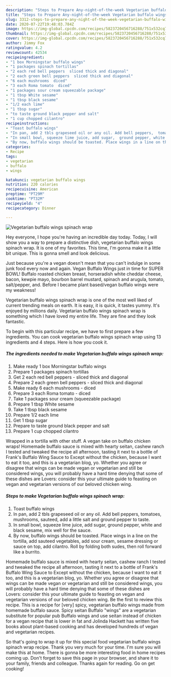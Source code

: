 ```yaml
---
description: "Steps to Prepare Any-night-of-the-week Vegetarian buffalo wings spinach wrap"
title: "Steps to Prepare Any-night-of-the-week Vegetarian buffalo wings spinach wrap"
slug: 3312-steps-to-prepare-any-night-of-the-week-vegetarian-buffalo-wings-spinach-wrap
date: 2020-07-22T19:48:03.784Z
image: https://img-global.cpcdn.com/recipes/5823720456716288/751x532cq70/vegetarian-buffalo-wings-spinach-wrap-recipe-main-photo.jpg
thumbnail: https://img-global.cpcdn.com/recipes/5823720456716288/751x532cq70/vegetarian-buffalo-wings-spinach-wrap-recipe-main-photo.jpg
cover: https://img-global.cpcdn.com/recipes/5823720456716288/751x532cq70/vegetarian-buffalo-wings-spinach-wrap-recipe-main-photo.jpg
author: Jimmy Fox
ratingvalue: 4.2
reviewcount: 42534
recipeingredient:
- "1 box Morningstar buffalo wings"
- "1 packages spinach tortillas"
- "2 each red bell peppers  sliced thick and diagonal"
- "2 each green bell peppers  sliced thick and diagonal"
- "6 each mushrooms  diced"
- "3 each Roma tomato  diced"
- "1 packages sour cream squeezable package"
- "1 tbsp White sesame"
- "1 tbsp black sesame"
- "1/2 each lime"
- "1 tbsp sugar"
- "to taste ground black pepper and salt"
- "1 cup chopped cilantro"
recipeinstructions:
- "Toast buffalo wings"
- "In pan, add 2 tbls grapeseed oil or any oil. Add bell peppers,  tomatoes,  mushrooms,  sauteed, add a little salt and ground pepper  to taste."
- "In small bowl, squeeze lime juice, add sugar,  ground pepper, white and black sesame, mix well for the sauce."
- "By now, buffalo wings should be toasted. Place wings in a line on the tortilla,  add sauteed vegetables, add sour cream, sesame  dressing or sauce on top, add cilantro.  Roll by folding both sudes, then roll forward like a burrito."
categories:
- Recipe
tags:
- vegetarian
- buffalo
- wings

katakunci: vegetarian buffalo wings 
nutrition: 220 calories
recipecuisine: American
preptime: "PT29M"
cooktime: "PT32M"
recipeyield: "4"
recipecategory: Dinner

---
```



![Vegetarian buffalo wings spinach wrap](https://img-global.cpcdn.com/recipes/5823720456716288/751x532cq70/vegetarian-buffalo-wings-spinach-wrap-recipe-main-photo.jpg)

Hey everyone, I hope you're having an incredible day today. Today, I will show you a way to prepare a distinctive dish, vegetarian buffalo wings spinach wrap. It is one of my favorites. This time, I'm gonna make it a little bit unique. This is gonna smell and look delicious.

Just because you&#39;re a vegan doesn&#39;t mean that you can&#39;t indulge in some junk food every now and again. Vegan Buffalo Wings just in time for SUPER BOWL! Buffalo roasted chicken breast, horseradish white cheddar cheese, bacon, kewpie mayo, bourbon barrel mustard, spinach and arugula, tomato, salt/pepper, and. Before I became plant based/vegan buffalo wings were my weakness!

Vegetarian buffalo wings spinach wrap is one of the most well liked of current trending meals on earth. It is easy, it is quick, it tastes yummy. It's enjoyed by millions daily. Vegetarian buffalo wings spinach wrap is something which I have loved my entire life. They are fine and they look fantastic.


To begin with this particular recipe, we have to first prepare a few ingredients. You can cook vegetarian buffalo wings spinach wrap using 13 ingredients and 4 steps. Here is how you cook it.

<!--inarticleads1-->

##### The ingredients needed to make Vegetarian buffalo wings spinach wrap:

1. Make ready 1 box Morningstar buffalo wings
1. Prepare 1 packages spinach tortillas
1. Get 2 each red bell peppers - sliced thick and diagonal
1. Prepare 2 each green bell peppers - sliced thick and diagonal
1. Make ready 6 each mushrooms - diced
1. Prepare 3 each Roma tomato - diced
1. Take 1 packages sour cream (squeezable package)
1. Prepare 1 tbsp White sesame
1. Take 1 tbsp black sesame
1. Prepare 1/2 each lime
1. Get 1 tbsp sugar
1. Prepare to taste ground black pepper and salt
1. Prepare 1 cup chopped cilantro


Wrapped in a tortilla with other stuff. A vegan take on buffalo chicken wraps! Homemade buffalo sauce is mixed with hearty seitan, cashew ranch I tested and tweaked the recipe all afternoon, tasting it next to a bottle of Frank&#39;s Buffalo Wing Sauce to Except without the chicken, because I want to eat it too, and this is a vegetarian blog, yo. Whether you agree or disagree that wings can be made vegan or vegetarian and still be considered wings, you will probably have a hard time denying that some of these dishes are Lovers: consider this your ultimate guide to feasting on vegan and vegetarian versions of our beloved chicken wing. 

<!--inarticleads2-->

##### Steps to make Vegetarian buffalo wings spinach wrap:

1. Toast buffalo wings
1. In pan, add 2 tbls grapeseed oil or any oil. Add bell peppers,  tomatoes,  mushrooms,  sauteed, add a little salt and ground pepper  to taste.
1. In small bowl, squeeze lime juice, add sugar,  ground pepper, white and black sesame, mix well for the sauce.
1. By now, buffalo wings should be toasted. Place wings in a line on the tortilla,  add sauteed vegetables, add sour cream, sesame  dressing or sauce on top, add cilantro.  Roll by folding both sudes, then roll forward like a burrito.


Homemade buffalo sauce is mixed with hearty seitan, cashew ranch I tested and tweaked the recipe all afternoon, tasting it next to a bottle of Frank&#39;s Buffalo Wing Sauce to Except without the chicken, because I want to eat it too, and this is a vegetarian blog, yo. Whether you agree or disagree that wings can be made vegan or vegetarian and still be considered wings, you will probably have a hard time denying that some of these dishes are Lovers: consider this your ultimate guide to feasting on vegan and vegetarian versions of our beloved chicken wing. Be the first to review this recipe. This is a recipe for [very] spicy, vegetarian buffalo wings made from homemade buffalo sauce. Spicy seitan Buffalo &#34;wings&#34; are a vegetarian substitute for popular pub Buffalo wings and use seitan instead of chicken for a vegan recipe that is lower in fat and Jolinda Hackett has written five books about plant-based cooking and has developed hundreds of vegan and vegetarian recipes. 

So that's going to wrap it up for this special food vegetarian buffalo wings spinach wrap recipe. Thank you very much for your time. I'm sure you will make this at home. There is gonna be more interesting food in home recipes coming up. Don't forget to save this page in your browser, and share it to your family, friends and colleague. Thanks again for reading. Go on get cooking!
